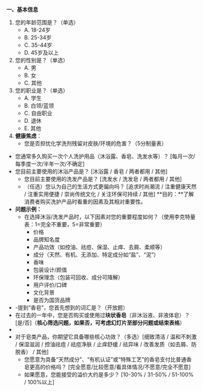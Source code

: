 **一、基本信息**
1. 您的年龄范围是？（单选）
    - A. 18-24岁
    - B. 25-34岁
    - C. 35-44岁
    - D. 45岁及以上
2. 您的性别是？（单选）
    - A. 男
    - B. 女
    - C. 其他
3. 您的职业是？（单选）
    - A. 学生
    - B. 白领/蓝领
    - C. 自由职业
    - D. 退休
    - E. 其他
4. **健康焦虑**：
   - 您是否担忧化学洗剂残留对皮肤/环境的危害？（5分制量表）
- 您通常多久购买一次个人洗护用品（沐浴露、香皂、洗发水等）？ [每月一次/每季度一次/半年一次/不确定]
- 您目前主要使用的沐浴产品是？ [沐浴露 / 香皂 / 两者都用 / 其他]
    - 您目前主要使用的洗发产品是？ [洗发水 / 洗发皂 / 两者都用 / 其他]
    - （任选）您认为自己的生活方式更偏向吗？ [追求时尚潮流 / 注重健康天然 / 注重实用便捷 / 崇尚传统文化 / 关注环保可持续 / 其他]
**目的：**了解消费者购买洗护产品时看重的因素及其相对重要性。
- **问题示例：**
    - 在选择沐浴/洗发产品时，以下因素对您的重要程度如何？（使用李克特量表：1=完全不重要，5=非常重要）
        - 价格
        - 品牌知名度
        - 产品功效（如控油、祛痘、保湿、止痒、去屑、柔顺等）
        - 成分（天然、有机、无添加、特定成分如“盐”、“泥”）
        - 香味
        - 包装设计/颜值
        - 环保理念（包装可回收、成分可降解）
        - 用户评价/口碑
        - 文化背景
        - 是否为国货品牌
- -提到“香皂”，您首先想到的词汇是？（开放题）
- 在过去的一年中，您是否购买或使用过**块状香皂**（非沐浴液、非液体皂）？ [是/否]（**核心筛选问题，如果否，可考虑幻灯片至部分问题或结束表格**）
- 
- 对于皂类产品，你期望它具备哪些核心功效？（多选）[细致清洁 / 温和不刺激 / 保湿滋润 / 控油祛痘 / 祛痘净肤 / 止痒舒缓 / 祛异味 / 改善发质（如去屑、防脱香） / 其他]
    - 您愿意为具备“天然成分”、“有机认证”或“特殊工艺”的香皂支付比普通香皂更高的价格吗？ [完全愿意/比较愿意/看具体情况/不愿意/完全不愿意]
    - 如果愿意，您能接受的溢价大约是多少？ [10-30% / 31-50% / 51-100% / 100%以上]